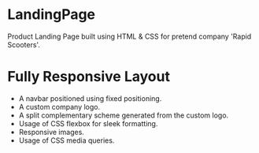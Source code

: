 # LandingPage
Product Landing Page built using HTML &amp; CSS for pretend company 'Rapid Scooters'.

# Fully Responsive Layout
* A navbar positioned using fixed positioning.
* A custom company logo.
* A split complementary scheme generated from the custom logo.
* Usage of CSS flexbox for sleek formatting.
* Responsive images.
* Usage of CSS media queries.
